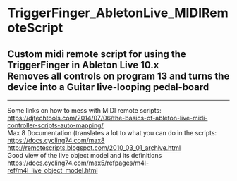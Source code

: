 # TriggerFinger_AbletonLive_MIDIRemoteScript

Custom midi remote script for using the TriggerFinger in Ableton Live 10.x <br/>
Removes all controls on program 13 and turns the device into a Guitar live-looping pedal-board<br/>
---------------------------------------------------------------------------------------------------------------------------------------------------------------------------------


---------------------------------------------------------------------------------------------------------------------------------------------------------------------------------

Some links on how to mess with MIDI remote scripts:<br/>
https://djtechtools.com/2014/07/06/the-basics-of-ableton-live-midi-controller-scripts-auto-mapping/<br/>
Max 8 Documentation (translates a lot to what you can do in the scripts: https://docs.cycling74.com/max8<br/>
http://remotescripts.blogspot.com/2010_03_01_archive.html<br/>
Good view of the live object model and its definitions<br/>
https://docs.cycling74.com/max5/refpages/m4l-ref/m4l_live_object_model.html<br/>

